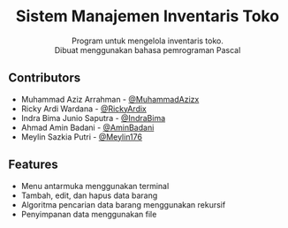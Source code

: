 <h1 align="center">
  Sistem Manajemen Inventaris Toko
</h1>
<p align="center">
  Program untuk mengelola inventaris toko. <br>
  Dibuat menggunakan bahasa pemrograman Pascal <br>
</p>


## Contributors

- Muhammad Aziz Arrahman - [@MuhammadAzizx](https://github.com/MuhammadAzizx)
- Ricky Ardi Wardana - [@RickyArdix](https://github.com/RickyArdix)
- Indra Bima Junio Saputra - [@IndraBima](https://github.com/IndraBima)
- Ahmad Amin Badani - [@AminBadani](https://github.com/AminBadani/)
- Meylin Sazkia Putri - [@Meylin176](https://github.com/Meylin176)


## Features

- Menu antarmuka menggunakan terminal
- Tambah, edit, dan hapus data barang
- Algoritma pencarian data barang menggunakan rekursif
- Penyimpanan data menggunakan file

